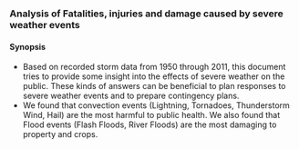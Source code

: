 ### Analysis of Fatalities, injuries and damage caused by severe weather events

#### Synopsis
- Based on recorded storm data from 1950 through 2011, this document tries to provide some insight into the effects of severe weather on the public. These kinds of answers can be beneficial to plan responses to severe weather events and to prepare contingency plans.
- We found that convection events (Lightning, Tornadoes, Thunderstorm Wind, Hail) are the most harmful to public health. We also found that Flood events (Flash Floods, River Floods) are the most damaging to property and crops.
